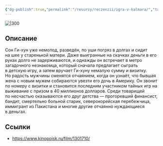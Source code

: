 ```yaml
---
{"dg-publish":true,"permalink":"/resursy/reczenzii/igra-v-kalmara/","tags":["movie"]}
---
```


![|300](https://image.openmoviedb.com/kinopoisk-images/4716873/6587850d-8552-4199-9f0d-7163f02ba71b/orig)
## Описание
Сон Ги-хун уже немолод, разведён, по уши погряз в долгах и сидит на шее у старенькой матери. Даже выигранные на скачках деньги в его руках долго не задерживаются, и однажды он встречает в метро загадочного незнакомца, который сначала предлагает сыграть в детскую игру, а затем вручает Ги-хуну немалую сумму и визитку. Но радость мужчины сменятся отчаянием, когда он узнаёт, что бывшая жена с новым мужем собираются увезти его дочь в Америку. Он звонит по номеру с визитки и становится последним участником тайных игр на выживание с призом в 40 миллионов долларов. Среди товарищей по несчастью оказываются его друг детства — прогоревший финансист, бандит, смертельно больной старик, северокорейская перебежчица, иммигрант из Пакистана и многие другие отчаянно нуждающиеся в деньгах.
## Ссылки
- https://www.kinopoisk.ru/film/1301710/